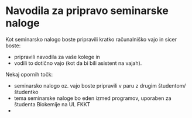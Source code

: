 # Navodila za pripravo seminarske naloge

Kot seminarsko nalogo boste pripravili kratko računalniško vajo in sicer boste:
- pripravili navodila za vaše kolege in
- vodili to dotično vajo (kot da bi bili asistent na vajah).

Nekaj opornih točk:
- seminarsko nalogo oz. vajo boste pripravili v paru z drugim študentom/študentko
- tema seminarske naloge bo eden izmed programov, uporaben za študenta Biokemije na UL FKKT
- 